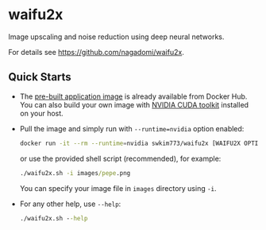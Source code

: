# waifu2x
Image upscaling and noise reduction using deep neural networks.

For details see https://github.com/nagadomi/waifu2x.

## Quick Starts
- The [pre-built application image](https://hub.docker.com/r/swkim773/waifu2x) is already available from Docker Hub. You can also build your own image with [NVIDIA CUDA toolkit](https://developer.nvidia.com/cuda-downloads) installed on your host.

- Pull the image and simply run with `--runtime=nvidia` option enabled:

  ```bash
  docker run -it --rm --runtime=nvidia swkim773/waifu2x [WAIFU2X OPTIONS]
  ```
  
  or use the provided shell script (recommended), for example:

  ```cmd
  ./waifu2x.sh -i images/pepe.png
  ```
  
  You can specify your image file in `images` directory using `-i`.

- For any other help, use `--help`:

  ```cmd
  ./waifu2x.sh --help
  ```
